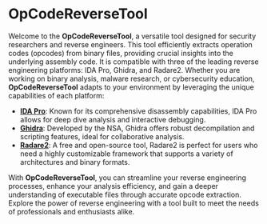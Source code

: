 # OpCodeReverseTool

Welcome to the **OpCodeReverseTool**, a versatile tool designed for security researchers and reverse engineers. This tool efficiently extracts operation codes (opcodes) from binary files, providing crucial insights into the underlying assembly code. It is compatible with three of the leading reverse engineering platforms: IDA Pro, Ghidra, and Radare2. Whether you are working on binary analysis, malware research, or cybersecurity education, **OpCodeReverseTool** adapts to your environment by leveraging the unique capabilities of each platform:

- **[IDA Pro](https://www.hex-rays.com/products/ida/)**: Known for its comprehensive disassembly capabilities, IDA Pro allows for deep dive analysis and interactive debugging.
- **[Ghidra](https://ghidra-sre.org/)**: Developed by the NSA, Ghidra offers robust decompilation and scripting features, ideal for collaborative analysis.
- **[Radare2](https://www.radare.org/n/)**: A free and open-source tool, Radare2 is perfect for users who need a highly customizable framework that supports a variety of architectures and binary formats.

With **OpCodeReverseTool**, you can streamline your reverse engineering processes, enhance your analysis efficiency, and gain a deeper understanding of executable files through accurate opcode extraction. Explore the power of reverse engineering with a tool built to meet the needs of professionals and enthusiasts alike.
